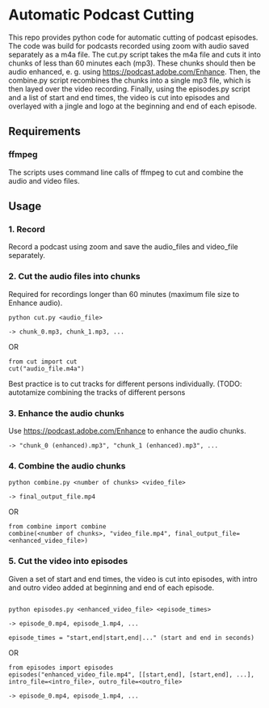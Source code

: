 # Automatic Podcast Cutting

This repo provides python code for automatic cutting of podcast episodes.
The code was build for podcasts recorded using zoom with audio saved separately as a m4a file.
The cut.py script takes the m4a file and cuts it into chunks of less than 60 minutes each (mp3).
These chunks should then be audio enhanced, e. g. using https://podcast.adobe.com/Enhance.
Then, the combine.py script recombines the chunks into a single mp3 file, which is then layed over the video recording.
Finally, using the episodes.py script and a list of start and end times, the video is cut into episodes and overlayed with a jingle and logo at the beginning and end of each episode.

## Requirements
### ffmpeg
The scripts uses command line calls of ffmpeg to cut and combine the audio and video files.


## Usage
### 1. Record
Record a podcast using zoom and save the audio_files and video_file separately.

### 2. Cut the audio files into chunks
Required for recordings longer than 60 minutes (maximum file size to Enhance audio).
```
python cut.py <audio_file>

-> chunk_0.mp3, chunk_1.mp3, ...
```
OR
```
from cut import cut
cut("audio_file.m4a")
```

Best practice is to cut tracks for different persons individually.
(TODO: autotamize combining the tracks of different persons

### 3. Enhance the audio chunks

Use https://podcast.adobe.com/Enhance to enhance the audio chunks.
```
-> "chunk_0 (enhanced).mp3", "chunk_1 (enhanced).mp3", ...
```
### 4. Combine the audio chunks
```
python combine.py <number of chunks> <video_file>

-> final_output_file.mp4
```
OR
```
from combine import combine
combine(<number of chunks>, "video_file.mp4", final_output_file=<enhanced_video_file>)
```

### 5. Cut the video into episodes

Given a set of start and end times, the video is cut into episodes, with intro and outro video added at beginning and end of each episode.

```

python episodes.py <enhanced_video_file> <episode_times>

-> episode_0.mp4, episode_1.mp4, ...

episode_times = "start,end|start,end|..." (start and end in seconds)
```


OR

```
from episodes import episodes
episodes("enhanced_video_file.mp4", [[start,end], [start,end], ...], intro_file=<intro_file>, outro_file=<outro_file>

-> episode_0.mp4, episode_1.mp4, ...
```